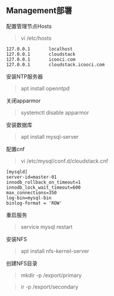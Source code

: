 ## Management部署

配置管理节点Hosts

> vi /etc/hosts
```
127.0.0.1       localhost
127.0.0.1       cloudstack
127.0.0.1       icooci.com
127.0.0.1       cloudstack.icooci.com
```

安装NTP服务器
> apt install openntpd

关闭apparmor

> systemctl disable apparmor

安装数据库

> apt install mysql-server

配置cnf

> vi /etc/mysql/conf.d/cloudstack.cnf
```
[mysqld]
server-id=master-01
innodb_rollback_on_timeout=1
innodb_lock_wait_timeout=600
max_connections=350
log-bin=mysql-bin
binlog-format = 'ROW'
```

重启服务
> service mysql restart


安装NFS
> apt install nfs-kernel-server

创建NFS目录
> mkdir -p /export/primary

> ir -p /export/secondary

